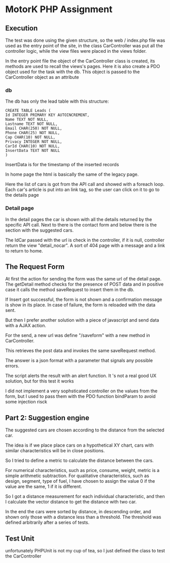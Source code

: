 # MotorK PHP Assignment

## Execution

The test was done using the given structure, so the web / index.php file was used as the entry point of the site, in the class CarController was put all the controller logic, while the view files were placed in the views folder.

In the entry point file the object of the CarController class is created, its methods are used to recall the views's pages.
Here it is also create a PDO object used for the task with the db. This object is passed to the CarController object as an attribute

### db

The db has only the lead table with this structure:

```
CREATE TABLE Leads (
Id INTEGER PRIMARY KEY AUTOINCREMENT, 
Name TEXT NOT NULL, 
Lastname TEXT NOT NULL, 
Email CHAR(250) NOT NULL, 
Phone CHAR(25) NOT NULL, 
Cap CHAR(10) NOT NULL, 
Privacy INTEGER NOT NULL, 
CarId CHAR(10) NOT NULL, 
InsertData TEXT NOT NULL
)
```
InsertData is for the timestamp of the inserted records

In home page the html is basically the same of the legacy page.

Here the list of cars is got from the API call and showed with a foreach loop.
Each car's article is put into an link tag, so the user can click on it to go to the details page

### Detail page

In the detail pages the car is shown with all the details returned by the specific API call.
Next to there is the contact form and below there is the section with the suggested cars.

The IdCar passed with the url is check in the controller, if it is null, controller return the view "detail_nocar". A sort of 404 page with a message and a link to return to home.

## The Request Form

At first the action for sending the form was the same url of the detail page.
The getDetail method checks for the presence of POST data and in positive case it calls the method saveRequest to insert them in the db.

If Insert got successful, the form is not shown and a confirmation message is show in its place.
In case of failure, the form is reloaded with the data sent.

But then I prefer another solution with a piece of javascript and send data with a AJAX action.

For the send, a new url was define "/saveform" with a new method in CarController.

This retrieves the post data and invokes the same saveRequest method.

The answer is a json format with a parameter that signals any possible errors.

The script alerts the result with an alert function. It 's not a real good UX solution, but for this test it works

I did not implement a very sophsticated controller on the values from the form, but I used to pass them with the PDO function bindParam to avoid some injection risck


## Part 2: Suggestion engine

The suggested cars are chosen according to the distance from the selected car.

The idea is if we place place cars on a hypothetical XY chart, cars with similar characteristics will be in close positions.

So I tried to define a metric to calculate the distance between the cars.

For numerical characteristics, such as price, consume, weight, metric is a simple arithmetic subtraction.
For qualitative characteristics, such as design, segment, type of fuel, I have chosen to assign the value 0 if the value are the same, 1 if it is different.

So I got a distance measurement for each individual characteristic, and then I calculate the vector distance to get the distance with two car.

In the end the cars were sorted by distance, in descending order, and shown only those with a distance less than a threshold.
The threshold was defined arbitrarily after a series of tests.


## Test Unit
unfortunately PHPUnit is not my cup of tea, so I just defined the class to test the CarController




